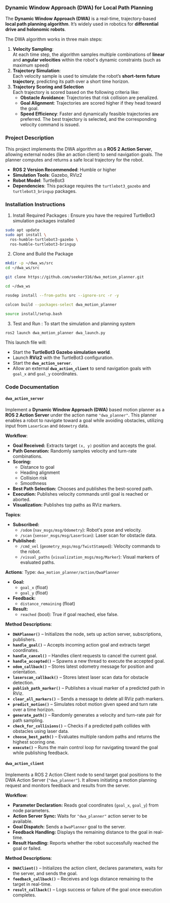 ### Dynamic Window Approach (DWA) for Local Path Planning

The **Dynamic Window Approach (DWA)** is a real-time, trajectory-based **local path planning algorithm**. It’s widely used in robotics for **differential drive and holonomic robots**.

The DWA algorithm works in three main steps:
1. **Velocity Sampling**:  
    At each time step, the algorithm samples multiple combinations of **linear** and **angular velocities** within the robot's dynamic constraints (such as maximum speed)
2. **Trajectory Simulation**:  
    Each velocity sample is used to simulate the robot’s **short-term future trajectory**, predicting its path over a short time horizon.
3. **Trajectory Scoring and Selection**  
	Each trajectory is scored based on the following criteria like:
	- **Obstacle Avoidance**: Trajectories that risk collision are penalized.
	- **Goal Alignment**: Trajectories are scored higher if they head toward the goal.
	- **Speed Efficiency**: Faster and dynamically feasible trajectories are preferred.
	    The best trajectory is selected, and the corresponding velocity command is issued.

### Project Description

This project implements the DWA algorithm as a **ROS 2 Action Server**, allowing external nodes (like an action client) to send navigation goals. The planner computes and returns a safe local trajectory for the robot.
- **ROS 2 Version Recommended**: Humble or higher
- **Simulation Tools**: Gazebo, RViz2
- **Robot Model**: TurtleBot3
- **Dependencies**:  This package requires the `turtlebot3_gazebo` and `turtlebot3_bringup` packages.

### Installation Instructions

1. Install Required Packages :  Ensure you have the required TurtleBot3 simulation packages installed
```bash
sudo apt update
sudo apt install \
  ros-humble-turtlebot3-gazebo \
  ros-humble-turtlebot3-bringup
```
2. Clone and Build the Package
```bash
mkdir -p ~/dwa_ws/src
cd ~/dwa_ws/src

git clone https://github.com/seeker316/dwa_motion_planner.git

cd ~/dwa_ws

rosdep install --from-paths src --ignore-src -r -y

colcon build --packages-select dwa_motion_planner

source install/setup.bash
```
3. Test and Run : To start the simulation and planning system
```bash
ros2 launch dwa_motion_planner dwa_launch.py
```
This launch file will:
- Start the **TurtleBot3 Gazebo simulation world**.
- Launch **RViz2** with the TurtleBot3 configuration.
- Start the **`dwa_action_server`**.
- Allow an external **`dwa_action_client`** to send navigation goals with `goal_x` and `goal_y` coordinates.

### Code Documentation
#### `dwa_action_server`
Implement a **Dynamic Window Approach (DWA)** based motion planner as a **ROS 2 Action Server** under the action name `"dwa_planner"`. This planner enables a robot to navigate toward a goal while avoiding obstacles, utilizing input from `LaserScan` and `Odometry` data.

**Workflow**:
- **Goal Received:** Extracts target `(x, y)` position and accepts the goal.    
- **Path Generation:** Randomly samples velocity and turn-rate combinations.
- **Scoring:**
    - Distance to goal
    - Heading alignment
    - Collision risk 
    - Smoothness
- **Best Path Selection:** Chooses and publishes the best-scored path.
- **Execution:** Publishes velocity commands until goal is reached or aborted.
- **Visualization:** Publishes top paths as RViz markers.

**Topics**:
- **Subscribed:**
    - `/odom` (`nav_msgs/msg/Odometry`): Robot's pose and velocity.
    - `/scan` (`sensor_msgs/msg/LaserScan`): Laser scan for obstacle data.
- **Published:**
    - `/cmd_vel` (`geometry_msgs/msg/TwistStamped`): Velocity commands to the robot.
    - `/visual_paths` (`visualization_msgs/msg/Marker`): Visual markers of evaluated paths.

**Actions**:
Type: `dwa_motion_planner/action/DwaPlanner`
- **Goal:**
    - `goal_x` (float)
    - `goal_y` (float)
- **Feedback:**
    - `distance_remaining` (float)
- **Result:**
    - `reached` (bool): True if goal reached, else false.

**Method Descriptions**:
- **`DWAPlanner()`** – Initializes the node, sets up action server, subscriptions, publishers.
- **`handle_goal()`** – Accepts incoming action goal and extracts target coordinates.
- **`handle_cancel()`** – Handles client requests to cancel the current goal.
- **`handle_accepted()`** – Spawns a new thread to execute the accepted goal.
- **`odom_callback()`** – Stores latest odometry message for position and orientation.
- **`laserscan_callback()`** – Stores latest laser scan data for obstacle detection.
- **`publish_path_marker()`** – Publishes a visual marker of a predicted path in RViz.
- **`clear_all_markers()`** – Sends a message to delete all RViz path markers.
- **`predict_motion()`** – Simulates robot motion given speed and turn rate over a time horizon.
- **`generate_path()`** – Randomly generates a velocity and turn-rate pair for path sampling.
- **`check_for_collisions()`** – Checks if a predicted path collides with obstacles using laser data.
- **`choose_best_path()`** – Evaluates multiple random paths and returns the highest scoring one.
- **`execute()`** – Runs the main control loop for navigating toward the goal while publishing feedback.

#### `dwa_action_client`
Implements a ROS 2 Action Client node to send target goal positions to the DWA Action Server (`"dwa_planner"`). It allows initiating a motion planning request and monitors feedback and results from the server.

**Workflow**:
- **Parameter Declaration:** Reads goal coordinates (`goal_x`, `goal_y`) from node parameters.
- **Action Server Sync:** Waits for `"dwa_planner"` action server to be available.
- **Goal Dispatch:** Sends a `DwaPlanner` goal to the server.
- **Feedback Handling:** Displays the remaining distance to the goal in real-time.
- **Result Handling:** Reports whether the robot successfully reached the goal or failed.

**Method Descriptions**:
- **`DWAClient()`** – Initializes the action client, declares parameters, waits for the server, and sends the goal.
- **`feedback_callback()`** – Receives and logs distance remaining to the target in real-time.
- **`result_callback()`** – Logs success or failure of the goal once execution completes.
